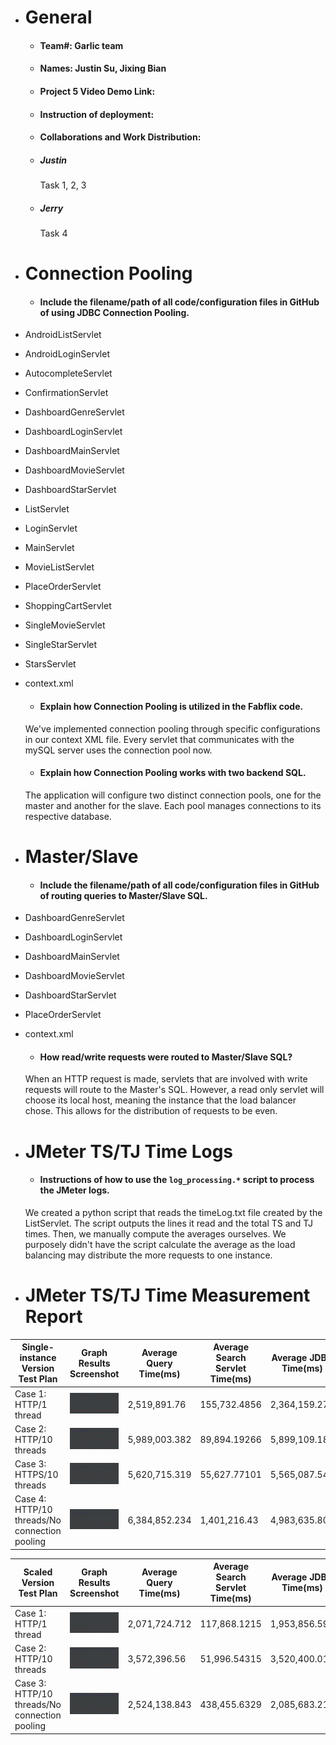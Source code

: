 - # General
    - #### Team#: Garlic team
    
    - #### Names: Justin Su, Jixing Bian
    
    - #### Project 5 Video Demo Link:

    - #### Instruction of deployment: 

    - #### Collaborations and Work Distribution:
    - ##### Justin
      Task 1, 2, 3
    - ##### Jerry
      Task 4


- # Connection Pooling
    - #### Include the filename/path of all code/configuration files in GitHub of using JDBC Connection Pooling.
- AndroidListServlet
- AndroidLoginServlet
- AutocompleteServlet
- ConfirmationServlet
- DashboardGenreServlet
- DashboardLoginServlet
- DashboardMainServlet
- DashboardMovieServlet
- DashboardStarServlet
- ListServlet
- LoginServlet
- MainServlet
- MovieListServlet
- PlaceOrderServlet
- ShoppingCartServlet
- SingleMovieServlet
- SingleStarServlet
- StarsServlet
- context.xml
    
  - #### Explain how Connection Pooling is utilized in the Fabflix code.
  We've implemented connection pooling through specific configurations in our context XML file. Every servlet that communicates with the mySQL server uses the connection pool now.
    
  - #### Explain how Connection Pooling works with two backend SQL.
  The application will configure two distinct connection pools, one for the master and another for the slave. Each pool manages connections to its respective database.

- # Master/Slave
    - #### Include the filename/path of all code/configuration files in GitHub of routing queries to Master/Slave SQL.
- DashboardGenreServlet
- DashboardLoginServlet
- DashboardMainServlet
- DashboardMovieServlet
- DashboardStarServlet
- PlaceOrderServlet
- context.xml

    - #### How read/write requests were routed to Master/Slave SQL?
  When an HTTP request is made, servlets that are involved with write requests will route to the Master's SQL. However, a read only servlet will choose its local host, meaning the instance that the load balancer chose. This allows for the distribution of requests to be even.

- # JMeter TS/TJ Time Logs
    - #### Instructions of how to use the `log_processing.*` script to process the JMeter logs.
  We created a python script that reads the timeLog.txt file created by the ListServlet. The script outputs the lines it read and the total TS and TJ times. Then, we manually compute the averages ourselves. We purposely didn't have the script calculate the average as the load balancing may distribute the more requests to one instance.

- # JMeter TS/TJ Time Measurement Report

| **Single-instance Version Test Plan**          | **Graph Results Screenshot** | **Average Query Time(ms)** | **Average Search Servlet Time(ms)** | **Average JDBC Time(ms)** | **Analysis** |
|------------------------------------------------|------------------------------|----------------------------|-------------------------------------|---------------------------|--------------|
| Case 1: HTTP/1 thread                          | ![](img\single1.png)   | 2,519,891.76               | 155,732.4856                        | 2,364,159.274             | ??           |
| Case 2: HTTP/10 threads                        | ![](img\single2.png)   | 5,989,003.382              | 89,894.19266                        | 5,899,109.189             | ??           |
| Case 3: HTTPS/10 threads                       | ![](img\single3.png)   | 5,620,715.319              | 55,627.77101                        | 5,565,087.548             | ??           |
| Case 4: HTTP/10 threads/No connection pooling  | ![](img\single4.png)   | 6,384,852.234              | 1,401,216.43                        | 4,983,635.805             | ??           |

| **Scaled Version Test Plan**                   | **Graph Results Screenshot** | **Average Query Time(ms)** | **Average Search Servlet Time(ms)** | **Average JDBC Time(ms)** | **Analysis** |
|------------------------------------------------|-----------------------------|----------------------------|-------------------------------------|---------------------------|--------------|
| Case 1: HTTP/1 thread                          | ![](img\scaled1.png) | 2,071,724.712              | 117,868.1215                        | 1,953,856.591             | ??           |
| Case 2: HTTP/10 threads                        | ![](img\scaled2.png) | 3,572,396.56               | 51,996.54315                        | 3,520,400.017             | ??           |
| Case 3: HTTP/10 threads/No connection pooling  | ![](img\scaled3.png) | 2,524,138.843              | 438,455.6329                        | 2,085,683.21              | ??           |
